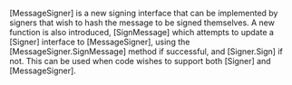 [MessageSigner] is a new signing interface that can be implemented by signers that wish to hash the message to be signed themselves. A new function is also introduced, [SignMessage] which attempts to update a [Signer] interface to [MessageSigner], using the [MessageSigner.SignMessage] method if successful, and [Signer.Sign] if not. This can be used when code wishes to support both [Signer] and [MessageSigner].
